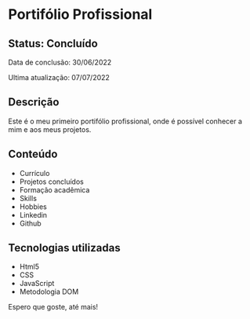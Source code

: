 <h1>Portifólio Profissional</h1>

<h2>Status: Concluído</h2>
<p>Data de conclusão: 30/06/2022</p>
<p>Ultima atualização: 07/07/2022</p>

<h2>Descrição</h2>
<p>Este é o meu primeiro portifólio profissional, onde é possível conhecer a mim e aos meus projetos.</p>

<h2>Conteúdo</h2>
<ul>
	<li>Currículo</li>
	<li>Projetos concluídos</li>
	<li>Formação acadêmica</li>
	<li>Skills</li>
	<li>Hobbies</li>
	<li>Linkedin</li>
	<li>Github</li>
</ul>

<h2>Tecnologias utilizadas</h2>
<ul>
	<li>Html5</li>
	<li>CSS</li>
	<li>JavaScript</li>
	<li>Metodologia DOM</li>
</ul>

<p>Espero que goste, até mais!</p>
